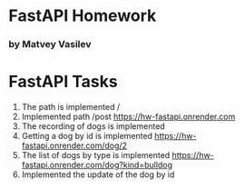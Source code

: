 # FastAPI Homework
### by Matvey Vasilev

# FastAPI Tasks

1. The path is implemented /
2. Implemented path /post https://hw-fastapi.onrender.com
3. The recording of dogs is implemented
4. Getting a dog by id is implemented https://hw-fastapi.onrender.com/dog/2
5. The list of dogs by type is implemented https://hw-fastapi.onrender.com/dog?kind=bulldog
6. Implemented the update of the dog by id
